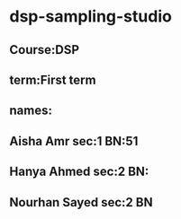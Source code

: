 # dsp-sampling-studio

## Course:DSP
## term:First term
## names:
## Aisha Amr     sec:1 BN:51
## Hanya Ahmed   sec:2 BN:
## Nourhan Sayed sec:2 BN
